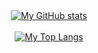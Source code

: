 <div align="center">
    <a href="#">
  <img src="https://github-readme-stats.vercel.app/api?username=MrAminiDev&hide=contribs,issues&show_icons=true&theme=radical" alt="My GitHub stats">
</div>

<br>
    
<div align="center">
  <a href="#">
    <img src="https://github-readme-stats.vercel.app/api/top-langs/?username=MrAminiDev&layout=donut&theme=radical" alt="My Top Langs">
  </a>
</div>
